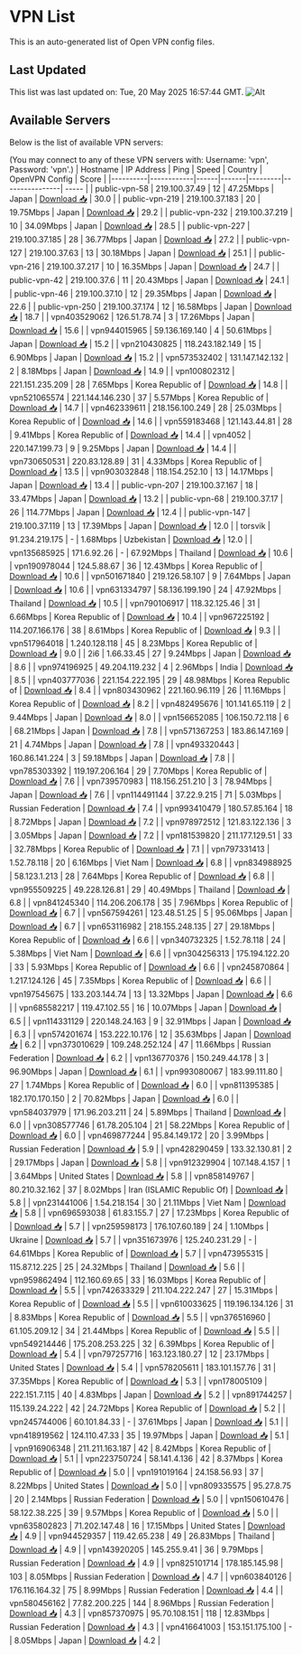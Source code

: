 # VPN List

This is an auto-generated list of Open VPN config files.

## Last Updated

This list was last updated on: Tue, 20 May 2025 16:57:44 GMT.
![Alt](https://repobeats.axiom.co/api/embed/186b98318ef1479477931607c1ad7d823f12451f.svg "Repobeats analytics image")

## Available Servers

Below is the list of available VPN servers:

(You may connect to any of these VPN servers with: Username: 'vpn', Password: 'vpn'.)
| Hostname | IP Address | Ping | Speed | Country | OpenVPN Config | Score |
|----------|------------|------|-------|---------|----------------| ----- |
| public-vpn-58 | 219.100.37.49 | 12 | 47.25Mbps | Japan | [Download 📥](./configs/server_0_JP.ovpn) | 30.0 |
| public-vpn-219 | 219.100.37.183 | 20 | 19.75Mbps | Japan | [Download 📥](./configs/server_1_JP.ovpn) | 29.2 |
| public-vpn-232 | 219.100.37.219 | 10 | 34.09Mbps | Japan | [Download 📥](./configs/server_2_JP.ovpn) | 28.5 |
| public-vpn-227 | 219.100.37.185 | 28 | 36.77Mbps | Japan | [Download 📥](./configs/server_3_JP.ovpn) | 27.2 |
| public-vpn-127 | 219.100.37.63 | 13 | 30.18Mbps | Japan | [Download 📥](./configs/server_4_JP.ovpn) | 25.1 |
| public-vpn-216 | 219.100.37.217 | 10 | 16.35Mbps | Japan | [Download 📥](./configs/server_5_JP.ovpn) | 24.7 |
| public-vpn-42 | 219.100.37.6 | 11 | 20.43Mbps | Japan | [Download 📥](./configs/server_6_JP.ovpn) | 24.1 |
| public-vpn-46 | 219.100.37.10 | 12 | 29.35Mbps | Japan | [Download 📥](./configs/server_7_JP.ovpn) | 22.6 |
| public-vpn-250 | 219.100.37.174 | 12 | 16.58Mbps | Japan | [Download 📥](./configs/server_8_JP.ovpn) | 18.7 |
| vpn403529062 | 126.51.78.74 | 3 | 17.26Mbps | Japan | [Download 📥](./configs/server_9_JP.ovpn) | 15.6 |
| vpn944015965 | 59.136.169.140 | 4 | 50.61Mbps | Japan | [Download 📥](./configs/server_10_JP.ovpn) | 15.2 |
| vpn210430825 | 118.243.182.149 | 15 | 6.90Mbps | Japan | [Download 📥](./configs/server_11_JP.ovpn) | 15.2 |
| vpn573532402 | 131.147.142.132 | 2 | 8.18Mbps | Japan | [Download 📥](./configs/server_12_JP.ovpn) | 14.9 |
| vpn100802312 | 221.151.235.209 | 28 | 7.65Mbps | Korea Republic of | [Download 📥](./configs/server_13_KR.ovpn) | 14.8 |
| vpn521065574 | 221.144.146.230 | 37 | 5.57Mbps | Korea Republic of | [Download 📥](./configs/server_14_KR.ovpn) | 14.7 |
| vpn462339611 | 218.156.100.249 | 28 | 25.03Mbps | Korea Republic of | [Download 📥](./configs/server_15_KR.ovpn) | 14.6 |
| vpn559183468 | 121.143.44.81 | 28 | 9.41Mbps | Korea Republic of | [Download 📥](./configs/server_16_KR.ovpn) | 14.4 |
| vpn4052 | 220.147.199.73 | 9 | 9.25Mbps | Japan | [Download 📥](./configs/server_17_JP.ovpn) | 14.4 |
| vpn730650531 | 220.83.128.89 | 31 | 4.33Mbps | Korea Republic of | [Download 📥](./configs/server_18_KR.ovpn) | 13.5 |
| vpn903032848 | 118.154.252.10 | 13 | 14.17Mbps | Japan | [Download 📥](./configs/server_19_JP.ovpn) | 13.4 |
| public-vpn-207 | 219.100.37.167 | 18 | 33.47Mbps | Japan | [Download 📥](./configs/server_20_JP.ovpn) | 13.2 |
| public-vpn-68 | 219.100.37.17 | 26 | 114.77Mbps | Japan | [Download 📥](./configs/server_21_JP.ovpn) | 12.4 |
| public-vpn-147 | 219.100.37.119 | 13 | 17.39Mbps | Japan | [Download 📥](./configs/server_22_JP.ovpn) | 12.0 |
| torsvik | 91.234.219.175 | - | 1.68Mbps | Uzbekistan | [Download 📥](./configs/server_23_UZ.ovpn) | 12.0 |
| vpn135685925 | 171.6.92.26 | - | 67.92Mbps | Thailand | [Download 📥](./configs/server_24_TH.ovpn) | 10.6 |
| vpn190978044 | 124.5.88.67 | 36 | 12.43Mbps | Korea Republic of | [Download 📥](./configs/server_25_KR.ovpn) | 10.6 |
| vpn501671840 | 219.126.58.107 | 9 | 7.64Mbps | Japan | [Download 📥](./configs/server_26_JP.ovpn) | 10.6 |
| vpn631334797 | 58.136.199.190 | 24 | 47.92Mbps | Thailand | [Download 📥](./configs/server_27_TH.ovpn) | 10.5 |
| vpn790106917 | 118.32.125.46 | 31 | 6.66Mbps | Korea Republic of | [Download 📥](./configs/server_28_KR.ovpn) | 10.4 |
| vpn967225192 | 114.207.166.176 | 38 | 8.61Mbps | Korea Republic of | [Download 📥](./configs/server_29_KR.ovpn) | 9.3 |
| vpn517964018 | 1.240.128.118 | 45 | 8.23Mbps | Korea Republic of | [Download 📥](./configs/server_30_KR.ovpn) | 9.0 |
| 2i6 | 1.66.33.45 | 27 | 9.24Mbps | Japan | [Download 📥](./configs/server_31_JP.ovpn) | 8.6 |
| vpn974196925 | 49.204.119.232 | 4 | 2.96Mbps | India | [Download 📥](./configs/server_32_IN.ovpn) | 8.5 |
| vpn403777036 | 221.154.222.195 | 29 | 48.98Mbps | Korea Republic of | [Download 📥](./configs/server_33_KR.ovpn) | 8.4 |
| vpn803430962 | 221.160.96.119 | 26 | 11.16Mbps | Korea Republic of | [Download 📥](./configs/server_34_KR.ovpn) | 8.2 |
| vpn482495676 | 101.141.65.119 | 2 | 9.44Mbps | Japan | [Download 📥](./configs/server_35_JP.ovpn) | 8.0 |
| vpn156652085 | 106.150.72.118 | 6 | 68.21Mbps | Japan | [Download 📥](./configs/server_36_JP.ovpn) | 7.8 |
| vpn571367253 | 183.86.147.169 | 21 | 4.74Mbps | Japan | [Download 📥](./configs/server_37_JP.ovpn) | 7.8 |
| vpn493320443 | 160.86.141.224 | 3 | 59.18Mbps | Japan | [Download 📥](./configs/server_38_JP.ovpn) | 7.8 |
| vpn785303392 | 119.197.206.164 | 29 | 7.70Mbps | Korea Republic of | [Download 📥](./configs/server_39_KR.ovpn) | 7.6 |
| vpn739570983 | 118.156.251.210 | 3 | 78.94Mbps | Japan | [Download 📥](./configs/server_40_JP.ovpn) | 7.6 |
| vpn114491144 | 37.22.9.215 | 71 | 5.03Mbps | Russian Federation | [Download 📥](./configs/server_41_RU.ovpn) | 7.4 |
| vpn993410479 | 180.57.85.164 | 18 | 8.72Mbps | Japan | [Download 📥](./configs/server_42_JP.ovpn) | 7.2 |
| vpn978972512 | 121.83.122.136 | 3 | 3.05Mbps | Japan | [Download 📥](./configs/server_43_JP.ovpn) | 7.2 |
| vpn181539820 | 211.177.129.51 | 33 | 32.78Mbps | Korea Republic of | [Download 📥](./configs/server_44_KR.ovpn) | 7.1 |
| vpn797331413 | 1.52.78.118 | 20 | 6.16Mbps | Viet Nam | [Download 📥](./configs/server_45_VN.ovpn) | 6.8 |
| vpn834988925 | 58.123.1.213 | 28 | 7.64Mbps | Korea Republic of | [Download 📥](./configs/server_46_KR.ovpn) | 6.8 |
| vpn955509225 | 49.228.126.81 | 29 | 40.49Mbps | Thailand | [Download 📥](./configs/server_47_TH.ovpn) | 6.8 |
| vpn841245340 | 114.206.206.178 | 35 | 7.96Mbps | Korea Republic of | [Download 📥](./configs/server_48_KR.ovpn) | 6.7 |
| vpn567594261 | 123.48.51.25 | 5 | 95.06Mbps | Japan | [Download 📥](./configs/server_49_JP.ovpn) | 6.7 |
| vpn653116982 | 218.155.248.135 | 27 | 29.18Mbps | Korea Republic of | [Download 📥](./configs/server_50_KR.ovpn) | 6.6 |
| vpn340732325 | 1.52.78.118 | 24 | 5.38Mbps | Viet Nam | [Download 📥](./configs/server_51_VN.ovpn) | 6.6 |
| vpn304256313 | 175.194.122.20 | 33 | 5.93Mbps | Korea Republic of | [Download 📥](./configs/server_52_KR.ovpn) | 6.6 |
| vpn245870864 | 1.217.124.126 | 45 | 7.35Mbps | Korea Republic of | [Download 📥](./configs/server_53_KR.ovpn) | 6.6 |
| vpn197545675 | 133.203.144.74 | 13 | 13.32Mbps | Japan | [Download 📥](./configs/server_54_JP.ovpn) | 6.6 |
| vpn685582217 | 119.47.102.55 | 16 | 10.07Mbps | Japan | [Download 📥](./configs/server_55_JP.ovpn) | 6.5 |
| vpn114331129 | 220.148.24.163 | 9 | 32.91Mbps | Japan | [Download 📥](./configs/server_56_JP.ovpn) | 6.3 |
| vpn574201674 | 153.222.10.176 | 12 | 35.63Mbps | Japan | [Download 📥](./configs/server_57_JP.ovpn) | 6.2 |
| vpn373010629 | 109.248.252.124 | 47 | 11.66Mbps | Russian Federation | [Download 📥](./configs/server_58_RU.ovpn) | 6.2 |
| vpn136770376 | 150.249.44.178 | 3 | 96.90Mbps | Japan | [Download 📥](./configs/server_59_JP.ovpn) | 6.1 |
| vpn993080067 | 183.99.111.80 | 27 | 1.74Mbps | Korea Republic of | [Download 📥](./configs/server_60_KR.ovpn) | 6.0 |
| vpn811395385 | 182.170.170.150 | 2 | 70.82Mbps | Japan | [Download 📥](./configs/server_61_JP.ovpn) | 6.0 |
| vpn584037979 | 171.96.203.211 | 24 | 5.89Mbps | Thailand | [Download 📥](./configs/server_62_TH.ovpn) | 6.0 |
| vpn308577746 | 61.78.205.104 | 21 | 58.22Mbps | Korea Republic of | [Download 📥](./configs/server_63_KR.ovpn) | 6.0 |
| vpn469877244 | 95.84.149.172 | 20 | 3.99Mbps | Russian Federation | [Download 📥](./configs/server_64_RU.ovpn) | 5.9 |
| vpn428290459 | 133.32.130.81 | 2 | 29.17Mbps | Japan | [Download 📥](./configs/server_65_JP.ovpn) | 5.8 |
| vpn912329904 | 107.148.4.157 | 1 | 3.64Mbps | United States | [Download 📥](./configs/server_66_US.ovpn) | 5.8 |
| vpn858149767 | 80.210.32.162 | 37 | 8.02Mbps | Iran (ISLAMIC Republic Of) | [Download 📥](./configs/server_67_IR.ovpn) | 5.8 |
| vpn231441006 | 1.54.218.154 | 30 | 21.11Mbps | Viet Nam | [Download 📥](./configs/server_68_VN.ovpn) | 5.8 |
| vpn696593038 | 61.83.155.7 | 27 | 17.23Mbps | Korea Republic of | [Download 📥](./configs/server_69_KR.ovpn) | 5.7 |
| vpn259598173 | 176.107.60.189 | 24 | 1.10Mbps | Ukraine | [Download 📥](./configs/server_70_UA.ovpn) | 5.7 |
| vpn351673976 | 125.240.231.29 | - | 64.61Mbps | Korea Republic of | [Download 📥](./configs/server_71_KR.ovpn) | 5.7 |
| vpn473955315 | 115.87.12.225 | 25 | 24.32Mbps | Thailand | [Download 📥](./configs/server_72_TH.ovpn) | 5.6 |
| vpn959862494 | 112.160.69.65 | 33 | 16.03Mbps | Korea Republic of | [Download 📥](./configs/server_73_KR.ovpn) | 5.5 |
| vpn742633329 | 211.104.222.247 | 27 | 15.31Mbps | Korea Republic of | [Download 📥](./configs/server_74_KR.ovpn) | 5.5 |
| vpn610033625 | 119.196.134.126 | 31 | 8.83Mbps | Korea Republic of | [Download 📥](./configs/server_75_KR.ovpn) | 5.5 |
| vpn376516960 | 61.105.209.12 | 34 | 21.44Mbps | Korea Republic of | [Download 📥](./configs/server_76_KR.ovpn) | 5.5 |
| vpn549214446 | 175.208.253.225 | 32 | 6.39Mbps | Korea Republic of | [Download 📥](./configs/server_77_KR.ovpn) | 5.4 |
| vpn797257716 | 163.123.180.27 | 12 | 23.17Mbps | United States | [Download 📥](./configs/server_78_US.ovpn) | 5.4 |
| vpn578205611 | 183.101.157.76 | 31 | 37.35Mbps | Korea Republic of | [Download 📥](./configs/server_79_KR.ovpn) | 5.3 |
| vpn178005109 | 222.151.7.115 | 40 | 4.83Mbps | Japan | [Download 📥](./configs/server_80_JP.ovpn) | 5.2 |
| vpn891744257 | 115.139.24.222 | 42 | 24.72Mbps | Korea Republic of | [Download 📥](./configs/server_81_KR.ovpn) | 5.2 |
| vpn245744006 | 60.101.84.33 | - | 37.61Mbps | Japan | [Download 📥](./configs/server_82_JP.ovpn) | 5.1 |
| vpn418919562 | 124.110.47.33 | 35 | 19.97Mbps | Japan | [Download 📥](./configs/server_83_JP.ovpn) | 5.1 |
| vpn916906348 | 211.211.163.187 | 42 | 8.42Mbps | Korea Republic of | [Download 📥](./configs/server_84_KR.ovpn) | 5.1 |
| vpn223750724 | 58.141.4.136 | 42 | 8.37Mbps | Korea Republic of | [Download 📥](./configs/server_85_KR.ovpn) | 5.0 |
| vpn191019164 | 24.158.56.93 | 37 | 8.22Mbps | United States | [Download 📥](./configs/server_86_US.ovpn) | 5.0 |
| vpn809335575 | 95.27.8.75 | 20 | 2.14Mbps | Russian Federation | [Download 📥](./configs/server_87_RU.ovpn) | 5.0 |
| vpn150610476 | 58.122.38.225 | 39 | 9.57Mbps | Korea Republic of | [Download 📥](./configs/server_88_KR.ovpn) | 5.0 |
| vpn635802823 | 71.202.147.48 | 16 | 17.15Mbps | United States | [Download 📥](./configs/server_89_US.ovpn) | 4.9 |
| vpn944529357 | 119.42.65.238 | 49 | 26.83Mbps | Thailand | [Download 📥](./configs/server_90_TH.ovpn) | 4.9 |
| vpn143920205 | 145.255.9.41 | 36 | 9.79Mbps | Russian Federation | [Download 📥](./configs/server_91_RU.ovpn) | 4.9 |
| vpn825101714 | 178.185.145.98 | 103 | 8.05Mbps | Russian Federation | [Download 📥](./configs/server_92_RU.ovpn) | 4.7 |
| vpn603840126 | 176.116.164.32 | 75 | 8.99Mbps | Russian Federation | [Download 📥](./configs/server_93_RU.ovpn) | 4.4 |
| vpn580456162 | 77.82.200.225 | 144 | 8.96Mbps | Russian Federation | [Download 📥](./configs/server_94_RU.ovpn) | 4.3 |
| vpn857370975 | 95.70.108.151 | 118 | 12.83Mbps | Russian Federation | [Download 📥](./configs/server_95_RU.ovpn) | 4.3 |
| vpn416641003 | 153.151.175.100 | - | 8.05Mbps | Japan | [Download 📥](./configs/server_96_JP.ovpn) | 4.2 |
